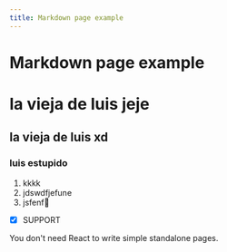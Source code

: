 ```yaml
---
title: Markdown page example
---
```


# Markdown page example
# la vieja de luis jeje

## la vieja de luis xd
### luis estupido

1. kkkk
2. jdswdfjefune
3. jsfenf🥰

- [X] SUPPORT


You don't need React to write simple standalone pages.

